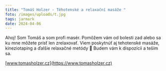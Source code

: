 ```yaml
---
title: "Tomáš Holzer - Těhotenské a relaxační masáže "
foto: /images/uploads/t.jpg
tags: jarmark
date: 2024-04-06
---
```

Ahoj! Som Tomáš a som profi masér. Pomôžem vám od bolesti zad alebo sa ku mne môžete prísť len zrelaxovať. Viem poskytnúť aj tehotenské masáže, kineziotaping a ďalšie relaxačné metódy 🙌 Budem vám k dispozícii a teším sa.

[www.tomasholzer.cz](https://www.tomasholzer.cz)
